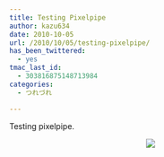 ```yaml
---
title: Testing Pixelpipe
author: kazu634
date: 2010-10-05
url: /2010/10/05/testing-pixelpipe/
has_been_twittered:
  - yes
tmac_last_id:
  - 303816875148713984
categories:
  - つれづれ

---
```

<div class="pp_items">
<div class="pp_item" align="left">
<p>
      Testing pixelpipe.
</p>
</div>
  
<div class="pp_item" align="center">
<img src="http://static.pixelpipe.com/d3c05288-e638-4862-8883-1cad0d9b3184_b.jpg" style="max-width: 100%;" />
</div>
</div>
